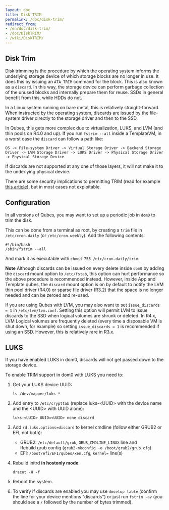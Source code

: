 ```yaml
---
layout: doc
title: Disk TRIM
permalink: /doc/disk-trim/
redirect_from:
- /en/doc/disk-trim/
- /doc/DiskTRIM/
- /wiki/DiskTRIM/
---
```


Disk Trim
----------

Disk trimming is the procedure by which the operating system informs the underlying storage device of which storage blocks are no longer in use.
It does this by issuing an `ATA_TRIM` command for the block. This is also known as a `discard`.
In this way, the storage device can perform garbage collection of the unused blocks and internally prepare them for reuse. SSDs in general benefit from this, while HDDs do not.

In a Linux system running on bare metal, this is relatively straight-forward. 
When instructed by the operating system, discards are issued by the file-system driver directly to the storage driver and then to the SSD.

In Qubes, this gets more complex due to virtualization, LUKS, and LVM (and thin pools on R4.0 and up).
If you run `fstrim --all` inside a TemplateVM, in a worst case the `discard` can follow a path like:

    OS -> File-system Driver -> Virtual Storage Driver -> Backend Storage Driver -> LVM Storage Driver -> LUKS Driver -> Physical Storage Driver -> Physical Storage Device
    
If discards are not supported at any one of those layers, it will not make it to the underlying physical device.

There are some security implications to permitting TRIM (read for example [this article](https://asalor.blogspot.com/2011/08/trim-dm-crypt-problems.html)), but in most cases not exploitable.


Configuration
----------

In all versions of Qubes, you may want to set up a periodic job in `dom0` to trim the disk.

This can be done from a terminal as root, by creating a `trim` file in `/etc/cron.daily` (or `/etc/cron.weekly`).
Add the following contents:

```
#!/bin/bash
/sbin/fstrim --all
```

And mark it as executable with `chmod 755 /etc/cron.daily/trim`.

**Note** Although discards can be issued on every delete inside `dom0` by adding the `discard` mount option to `/etc/fstab`, this option can hurt performance so the above procedure is recommended instead.
However, inside App and Template qubes, the `discard` mount option is on by default to notify the LVM thin pool driver (R4.0) or sparse file driver (R3.2) that the space is no longer needed and can be zeroed and re-used.

If you are using Qubes with LVM, you may also want to set `issue_discards = 1` in `/etc/lvm/lvm.conf`.
Setting this option will permit LVM to issue discards to the SSD when logical volumes are shrunk or deleted.
In R4.x, LVM Logical volumes are frequently deleted (every time a disposable VM is shut down, for example) so setting `issue_discards = 1` is recommended if using an SSD.
However, this is relatively rare in R3.x.


LUKS
----------

If you have enabled LUKS in dom0, discards will not get passed down to the storage device. 

To enable TRIM support in dom0 with LUKS you need to:

1. Get your LUKS device UUID:

    ~~~
    ls /dev/mapper/luks-*
    ~~~

2. Add entry to `/etc/crypttab` (replace luks-\<UUID\> with the device name and the \<UUID\> with UUID alone):

    ~~~
    luks-<UUID> UUID=<UUID> none discard
    ~~~

3. Add `rd.luks.options=discard` to kernel cmdline (follow either GRUB2 or EFI, not both): 
    * GRUB2: `/etc/default/grub`, `GRUB_CMDLINE_LINUX` line and  
      Rebuild grub config (`grub2-mkconfig -o /boot/grub2/grub.cfg`)   
    * EFI: `/boot/efi/EFI/qubes/xen.cfg`, `kernel=` line(s)

4. Rebuild initrd **in hostonly mode**:

    ~~~
    dracut -H -f
    ~~~

5. Reboot the system.

6. To verify if discards are enabled you may use `dmsetup table` (confirm the line for your device mentions "discards") or just run `fstrim -av` (you should see a `/` followed by the number of bytes trimmed).


